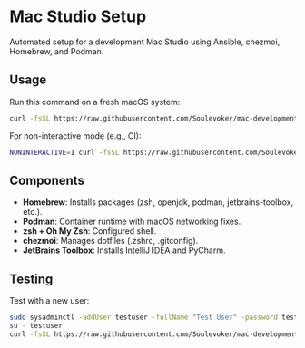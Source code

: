 # Mac Studio Setup

Automated setup for a development Mac Studio using Ansible, chezmoi, Homebrew, and Podman.

## Usage

Run this command on a fresh macOS system:
```bash
curl -fsSL https://raw.githubusercontent.com/Soulevoker/mac-development-setup/main/install.sh | bash
```

For non-interactive mode (e.g., CI):
```bash
NONINTERACTIVE=1 curl -fsSL https://raw.githubusercontent.com/Soulevoker/mac-development-setup/main/install.sh | bash
```

## Components
- **Homebrew**: Installs packages (zsh, openjdk, podman, jetbrains-toolbox, etc.).
- **Podman**: Container runtime with macOS networking fixes.
- **zsh + Oh My Zsh**: Configured shell.
- **chezmoi**: Manages dotfiles (.zshrc, .gitconfig).
- **JetBrains Toolbox**: Installs IntelliJ IDEA and PyCharm.

## Testing
Test with a new user:
```bash
sudo sysadminctl -addUser testuser -fullName "Test User" -password test123
su - testuser
curl -fsSL https://raw.githubusercontent.com/Soulevoker/mac-development-setup/main/install.sh | bash
```
